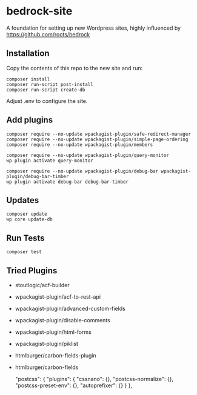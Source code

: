 # bedrock-site

A foundation for setting up new Wordpress sites, highly influenced by
<https://github.com/roots/bedrock>

## Installation

Copy the contents of this repo to the new site and run:

	composer install
	composer run-script post-install
	composer run-script create-db

Adjust .env to configure the site.

## Add plugins

```
composer require --no-update wpackagist-plugin/safe-redirect-manager
composer require --no-update wpackagist-plugin/simple-page-ordering
composer require --no-update wpackagist-plugin/members

composer require --no-update wpackagist-plugin/query-monitor
wp plugin activate query-monitor

composer require --no-update wpackagist-plugin/debug-bar wpackagist-plugin/debug-bar-timber
wp plugin activate debug-bar debug-bar-timber
```

## Updates

	composer update
	wp core update-db


## Run Tests

	composer test

## Tried Plugins

- stoutlogic/acf-builder
- wpackagist-plugin/acf-to-rest-api
- wpackagist-plugin/advanced-custom-fields
- wpackagist-plugin/disable-comments
- wpackagist-plugin/html-forms
- wpackagist-plugin/piklist
- htmlburger/carbon-fields-plugin
- htmlburger/carbon-fields

  "postcss": {
    "plugins": {
      "cssnano": {},
      "postcss-normalize": {},
      "postcss-preset-env": {},
      "autoprefixer": {}
    }
  },

